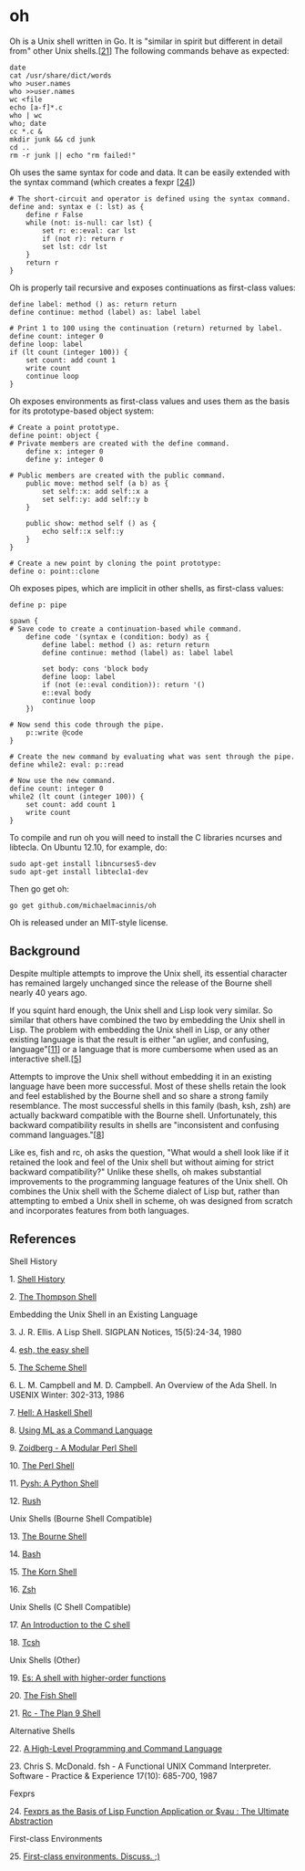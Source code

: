 ﻿oh
==

Oh is a Unix shell written in Go.  It is "similar in spirit but different in
detail from" other Unix shells.[[21](#21)]  The following commands behave as
expected:

    date
    cat /usr/share/dict/words
    who >user.names
    who >>user.names
    wc <file
    echo [a-f]*.c
    who | wc
    who; date
    cc *.c &
    mkdir junk && cd junk
    cd ..
    rm -r junk || echo "rm failed!"

Oh uses the same syntax for code and data.  It can be easily extended with the
syntax command (which creates a fexpr [[24](#24)])

    # The short-circuit and operator is defined using the syntax command.
    define and: syntax e (: lst) as {
        define r False
        while (not: is-null: car lst) {
            set r: e::eval: car lst
            if (not r): return r
            set lst: cdr lst
        }
        return r
    }

Oh is properly tail recursive and exposes continuations as first-class
values:

    define label: method () as: return return
    define continue: method (label) as: label label
    
    # Print 1 to 100 using the continuation (return) returned by label.
    define count: integer 0
    define loop: label
    if (lt count (integer 100)) {
        set count: add count 1
        write count
        continue loop
    }

Oh exposes environments as first-class values and uses them as the basis for
its prototype-based object system:

    # Create a point prototype.
    define point: object {
	# Private members are created with the define command.
        define x: integer 0
        define y: integer 0

	# Public members are created with the public command.
        public move: method self (a b) as {
            set self::x: add self::x a
            set self::y: add self::y b
        }

        public show: method self () as {
            echo self::x self::y
        }
    }

    # Create a new point by cloning the point prototype:
    define o: point::clone

Oh exposes pipes, which are implicit in other shells, as first-class values:

    define p: pipe

    spawn {
	# Save code to create a continuation-based while command. 
        define code '(syntax e (condition: body) as {
            define label: method () as: return return
            define continue: method (label) as: label label

            set body: cons 'block body
            define loop: label
            if (not (e::eval condition)): return '()
            e::eval body
            continue loop
        })

	# Now send this code through the pipe.
        p::write @code
    }

    # Create the new command by evaluating what was sent through the pipe.
    define while2: eval: p::read

    # Now use the new command.
    define count: integer 0
    while2 (lt count (integer 100)) {
        set count: add count 1
        write count
    }

To compile and run oh you will need to install the C libraries ncurses and
libtecla. On Ubuntu 12.10, for example, do:

    sudo apt-get install libncurses5-dev
    sudo apt-get install libtecla1-dev

Then go get oh:

    go get github.com/michaelmacinnis/oh

Oh is released under an MIT-style license.

Background
----------

Despite multiple attempts to improve the Unix shell, its essential character
has remained largely unchanged since the release of the Bourne shell nearly
40 years ago.

If you squint hard enough, the Unix shell and Lisp look very similar.  So
similar that others have combined the two by embedding the Unix shell in
Lisp.  The problem with embedding the Unix shell in Lisp, or any other
existing language is that the result is either "an uglier, and confusing,
language"[[11](#11)] or a language that is more cumbersome when used as an
interactive shell.[[5](#5)]

Attempts to improve the Unix shell without embedding it in an existing
language have been more successful. Most of these shells retain the look
and feel established by the Bourne shell and so share a strong family
resemblance.  The most successful shells in this family (bash, ksh, zsh)
are actually backward compatible with the Bourne shell. Unfortunately, this
backward compatibility results in shells are "inconsistent and confusing
command languages."[[8](#8)]

Like es, fish and rc, oh asks the question, "What would a shell look like
if it retained the look and feel of the Unix shell but without aiming for
strict backward compatibility?"  Unlike these shells, oh makes substantial
improvements to the programming language features of the Unix shell.  Oh
combines the Unix shell with the Scheme dialect of Lisp but, rather than
attempting to embed a Unix shell in scheme, oh was designed from scratch
and incorporates features from both languages.


References
----------

Shell History

<a name="1">1. [Shell History](http://www.in-ulm.de/~mascheck/bourne/n.u-w.mashey.html)</a>

<a name="2">2. [The Thompson Shell](http://v6shell.org/)</a>

Embedding the Unix Shell in an Existing Language

<p name="3">3. J. R. Ellis. A Lisp Shell. SIGPLAN Notices, 15(5):24-34, 1980</p>

<a name="4">4. [esh, the easy shell](http://web.mit.edu/jhawk/mnt/ss.b/esh-0.5/doc/esh.html)</a>

<a name="5">5. [The Scheme Shell](http://scsh.net/)</a>

<p name="6">6. L. M. Campbell and M. D. Campbell. An Overview of the Ada Shell. In USENIX Winter: 302-313, 1986</p>

<a name="7">7. [Hell: A Haskell Shell](https://github.com/chrisdone/hell)</a>

<a name="8">8. [Using ML as a Command Language](http://www.hpdc.syr.edu/~chapin/papers/pdf/MLShell.pdf)</a>

<a name="9">9. [Zoidberg - A Modular Perl Shell](https://github.com/jberger/Zoidberg)</a>

<a name="10">10. [The Perl Shell](https://github.com/gnp/psh)</a>

<a name="11">11. [Pysh: A Python Shell](http://pysh.sourceforge.net/)</a>

<a name="12">12. [Rush](https://github.com/adamwiggins/rush)</a>

Unix Shells (Bourne Shell Compatible)

<a name="13">13. [The Bourne Shell](http://partmaps.org/era/unix/shell.html)</a>

<a name="14">14. [Bash](http://www.gnu.org/software/bash/bash.html)</a>

<a name="15">15. [The Korn Shell](http://www.kornshell.com/)</a>

<a name="16">16. [Zsh](http://www.zsh.org/)</a>

Unix Shells (C Shell Compatible)

<a name="17">17. [An Introduction to the C shell](http://www.kitebird.com/csh-tcsh-book/csh-intro.pdf)</a>

<a name="18">18. [Tcsh](http://www.tcsh.org/Welcome)</a>

Unix Shells (Other)

<a name="19">19. [Es: A shell with higher-order functions](http://stuff.mit.edu/afs/sipb/user/yandros/doc/es-usenix-winter93.html)</a>

<a name="20">20. [The Fish Shell](http://fishshell.com/)</a>

<a name="21">21. [Rc - The Plan 9 Shell](http://plan9.bell-labs.com/sys/doc/rc.html)</a>

Alternative Shells

<a name="22">22. [A High-Level Programming and Command Language](http://www.researchgate.net/publication/234805805_A_high-level_programming_and_command_language/file/60b7d51645d5d1022a.pdf)</a> 

<p name="23">23. Chris S. McDonald. fsh - A Functional UNIX Command Interpreter. Software - Practice & Experience 17(10): 685-700, 1987</p>

Fexprs

<a name="24">24. [Fexprs as the Basis of Lisp Function Application or $vau : The Ultimate Abstraction](https://www.wpi.edu/Pubs/ETD/Available/etd-090110-124904/unrestricted/jshutt.pdf)</a>

First-class Environments

<a name="25">25. [First-class environments. Discuss.  ;)](http://lambda-the-ultimate.org/node/3861)</a>
